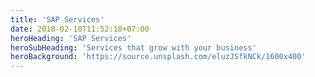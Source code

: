 ```yaml
---
title: 'SAP Services'
date: 2018-02-10T11:52:18+07:00
heroHeading: 'SAP Services'
heroSubHeading: 'Services that grow with your business'
heroBackground: 'https://source.unsplash.com/eluzJSfkNCk/1600x400'
---
```



